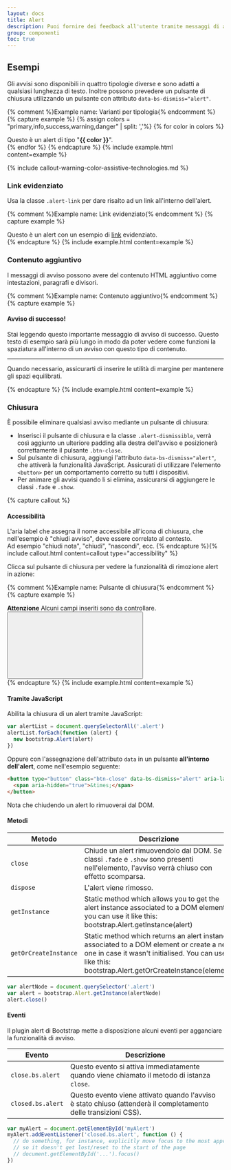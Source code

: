 ```yaml
---
layout: docs
title: Alert
description: Puoi fornire dei feedback all'utente tramite messaggi di avviso.
group: componenti
toc: true
---
```


## Esempi

Gli avvisi sono disponibili in quattro tipologie diverse e sono adatti a qualsiasi lunghezza di testo. Inoltre possono prevedere un pulsante di chiusura utilizzando un pulsante con attributo `data-bs-dismiss="alert"`.

{% comment %}Example name: Varianti per tipologia{% endcomment %}
{% capture example %}
{% assign colors = "primary,info,success,warning,danger" | split: ','%}
{% for color in colors %}

<div class="alert alert-{{color}}" role="alert">
  Questo è un alert di tipo "<b>{{ color }}</b>".
</div>{% endfor %}
{% endcapture %}
{% include example.html content=example %}

{% include callout-warning-color-assistive-technologies.md %}

### Link evidenziato

Usa la classe `.alert-link` per dare risalto ad un link all'interno dell'alert.

{% comment %}Example name: Link evidenziato{% endcomment %}
{% capture example %}

<div class="alert alert-danger" role="alert">
  Questo è un alert con un esempio di <a href="#" class="alert-link">link</a> evidenziato.
</div>
{% endcapture %}
{% include example.html content=example %}

### Contenuto aggiuntivo

I messaggi di avviso possono avere del contenuto HTML aggiuntivo come intestazioni, paragrafi e divisori.

{% comment %}Example name: Contenuto aggiuntivo{% endcomment %}
{% capture example %}

<div class="alert alert-success" role="alert">
  <h4 class="alert-heading">Avviso di successo!</h4>
  <p>Stai leggendo questo importante messaggio di avviso di successo. Questo testo di esempio sarà più lungo in modo da poter vedere come funzioni la spaziatura all'interno di un avviso con questo tipo di contenuto.</p>
  <hr>
  <p class="mb-0">Quando necessario, assicurarti di inserire le utilità di margine per mantenere gli spazi equilibrati.</p>
</div>
{% endcapture %}
{% include example.html content=example %}

### Chiusura

È possibile eliminare qualsiasi avviso mediante un pulsante di chiusura:

- Inserisci il pulsante di chiusura e la classe `.alert-dismissible`, verrà così aggiunto un ulteriore padding alla destra dell'avviso e posizionerà correttamente il pulsante `.btn-close`.
- Sul pulsante di chiusura, aggiungi l'attributo `data-bs-dismiss="alert"`, che attiverà la funzionalità JavaScript. Assicurati di utilizzare l'elemento `<button>` per un comportamento corretto su tutti i dispositivi.
- Per animare gli avvisi quando li si elimina, assicurarsi di aggiungere le classi `.fade` e `.show`.

{% capture callout %}

#### Accessibilità

L'aria label che assegna il nome accessibile all'icona di chiusura, che nell'esempio è "chiudi avviso", deve essere correlato al contesto.  
Ad esempio "chiudi nota", "chiudi", "nascondi", ecc.
{% endcapture %}{% include callout.html content=callout type="accessibility" %}

Clicca sul pulsante di chiusura per vedere la funzionalità di rimozione alert in azione:

{% comment %}Example name: Pulsante di chiusura{% endcomment %}
{% capture example %}

<div class="alert alert-warning alert-dismissible fade show" role="alert">
  <strong>Attenzione</strong> Alcuni campi inseriti sono da controllare.
  <button type="button" class="btn-close" data-bs-dismiss="alert" aria-label="Chiudi avviso">
    <svg class="icon">
      <use href="{{ site.baseurl }}/dist/svg/sprites.svg#it-close"></use>
    </svg>
  </button>
</div>
{% endcapture %}
{% include example.html content=example %}

#### Tramite JavaScript

Abilita la chiusura di un alert tramite JavaScript:

```js
var alertList = document.querySelectorAll('.alert')
alertList.forEach(function (alert) {
  new bootstrap.Alert(alert)
})
```

Oppure con l'assegnazione dell'attributo `data` in un pulsante **all'interno dell'alert**, come nell'esempio seguente:

```html
<button type="button" class="btn-close" data-bs-dismiss="alert" aria-label="Chiudi avviso">
  <span aria-hidden="true">&times;</span>
</button>
```

Nota che chiudendo un alert lo rimuoverai dal DOM.

#### Metodi

| Metodo                | Descrizione                                                                                                                                                                                         |
| --------------------- | --------------------------------------------------------------------------------------------------------------------------------------------------------------------------------------------------- |
| `close`               | Chiude un alert rimuovendolo dal DOM. Se le classi `.fade` e `.show` sono presenti nell'elemento, l'avviso verrà chiuso con effetto scomparsa.                                                      |
| `dispose`             | L'alert viene rimosso.                                                                                                                                                                              |
| `getInstance`         | Static method which allows you to get the alert instance associated to a DOM element, you can use it like this: bootstrap.Alert.getInstance(alert)                                                  |
| `getOrCreateInstance` | Static method which returns an alert instance associated to a DOM element or create a new one in case it wasn't initialised. You can use it like this: bootstrap.Alert.getOrCreateInstance(element) |

```js
var alertNode = document.querySelector('.alert')
var alert = bootstrap.Alert.getInstance(alertNode)
alert.close()
```

#### Eventi

Il plugin alert di Bootstrap mette a disposizione alcuni eventi per agganciare la funzionalità di avviso.

| Evento            | Descrizione                                                                                                     |
| ----------------- | --------------------------------------------------------------------------------------------------------------- |
| `close.bs.alert`  | Questo evento si attiva immediatamente quando viene chiamato il metodo di istanza <code>close</code>.           |
| `closed.bs.alert` | Questo evento viene attivato quando l'avviso è stato chiuso (attenderà il completamento delle transizioni CSS). |

```js
var myAlert = document.getElementById('myAlert')
myAlert.addEventListener('closed.bs.alert', function () {
  // do something, for instance, explicitly move focus to the most appropriate element,
  // so it doesn't get lost/reset to the start of the page
  // document.getElementById('...').focus()
})
```
